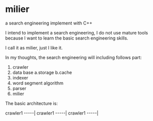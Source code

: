 # milier
a search engineering implement with C++

I intend to implement a search engineering, I do not use mature tools because I want to learn the basic
search engineering skills.

I call it as milier, just I like it.

In my thoughts, the search engineering will including follows part:
  1. crawler
  2. data base a.storage b.cache
  3. indexer
  4. word segment algorithm
  5. parser
  6. milier
  
The basic architecture is:

  crawler1  -----|
  crawler1  -----|
    crawler1  -----|
